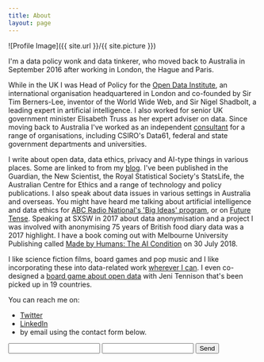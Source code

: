 ```yaml
---
title: About
layout: page
---
```

![Profile Image]({{ site.url }}/{{ site.picture }})

I'm a data policy wonk and data tinkerer, who moved back to Australia in September 2016 after working in London, the Hague and Paris.

While in the UK I was Head of Policy for the [Open Data Institute](https://theodi.org/), an international organisation headquartered in London and co-founded by Sir Tim Berners-Lee, inventor of the World Wide Web, and Sir Nigel Shadbolt, a leading expert in artificial intelligence. I also worked for senior UK government minister Elisabeth Truss as her expert adviser on data. Since moving back to Australia I've worked as an independent [consultant](http://ellenbroad.com/consulting) for a range of organisations, including CSIRO's Data61, federal and state government departments and universities.

I write about open data, data ethics, privacy and AI-type things in various places. Some are linked to from my [blog](http://ellenbroad.com/blog/). I've been published in the Guardian, the New Scientist, the Royal Statistical Society's StatsLife, the Australian Centre for Ethics and a range of technology and policy publications. I also speak about data issues in various settings in Australia and overseas. You might have heard me talking about artificial intelligence and data ethics for [ABC Radio National's 'Big Ideas' program](http://www.abc.net.au/radionational/programs/bigideas/ethical-machines/8738670), or on [Future Tense](http://www.abc.net.au/radionational/programs/futuretense/robots-and-ai/8804292). Speaking at SXSW in 2017 about data anonymisation and a project I was involved with anonymising 75 years of British food diary data was a 2017 highlight. I have a book coming out with Melbourne University Publishing called [Made by Humans: The AI Condition](https://www.mup.com.au/books/9780522873313-made-by-humans) on 30 July 2018.

I like science fiction films, board games and pop music and I like incorporating these into data-related work [wherever I can](https://twitter.com/peterkwells/status/609727042855268352?ref_src=twsrc%5Etfw). I even co-designed a [board game about open data](http://theodi.org/news/you-can-now-buy-your-own-copy-of-datopolis-the-open-data-board-game) with Jeni Tennison that's been picked up in 19 countries.

You can reach me on:

* [Twitter](https://twitter.com/ellenbroad)
* [LinkedIn](https://www.linkedin.com/in/ellen-broad-316b6732)
* by email using the contact form below.

<form action="https://formspree.io/ellen@ellenbroad.com"
      method="POST">
    <input type="text" name="name">
    <input type="email" name="_replyto">
    <input type="submit" value="Send">
</form>
